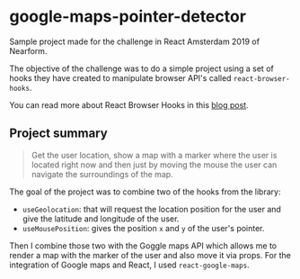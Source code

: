 # google-maps-pointer-detector

Sample project made for the challenge in React Amsterdam 2019 of Nearform.

The objective of the challenge was to do a simple project using a set of hooks they have created to manipulate browser API's called `react-browser-hooks`.

You can read more about React Browser Hooks in this [blog post](https://www.nearform.com/blog/say-hello-to-react-browser-hooks/).

## Project summary

> Get the user location, show a map with a marker where the user is located right now and then just by moving the mouse the user can navigate the surroundings of the map.

The goal of the project was to combine two of the hooks from the library:

- `useGeolocation`: that will request the location position for the user and give the latitude and longitude of the user.
- `useMousePosition`: gives the position `x` and `y` of the user's pointer.

Then I combine those two with the Goggle maps API which allows me to render a map with the marker of the user and also move it via props. For the integration of Google maps and React, I used `react-google-maps`.
